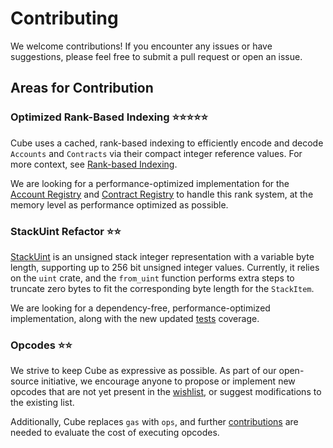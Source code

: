 # Contributing
We welcome contributions! If you encounter any issues or have suggestions, please feel free to submit a pull request or open an issue.

## Areas for Contribution

### Optimized Rank-Based Indexing ⭐⭐⭐⭐⭐
Cube uses a cached, rank-based indexing to efficiently encode and decode `Accounts` and `Contracts` via their compact integer reference values. For more context, see [Rank-based Indexing](https://github.com/cube-vm/cube/tree/main/src/constructive/cpe#2-rank-based-indexing).

We are looking for a performance-optimized implementation for the [Account Registry](https://github.com/cube-vm/cube/blob/main/src/inscriptive/registery/account_registery.rs) and [Contract Registry](https://github.com/cube-vm/cube/blob/main/src/inscriptive/registery/contract_registery.rs) to handle this rank system, at the memory level as performance optimized as possible.

### StackUint Refactor ⭐⭐
[StackUint](https://github.com/cube-vm/cube/blob/main/src/executive/stack/stack_item/uint_ext.rs) is an unsigned stack integer representation with a variable byte length, supporting up to 256 bit unsigned integer values. Currently, it relies on the `uint` crate, and the `from_uint` function performs extra steps to truncate zero bytes to fit the corresponding byte length for the `StackItem`.

We are looking for a dependency-free, performance-optimized implementation, along with the new updated [tests](https://github.com/cube-vm/cube/blob/main/tests/stack_uint.rs) coverage.

### Opcodes ⭐⭐
We strive to keep Cube as expressive as possible. As part of our open-source initiative, we encourage anyone to propose or implement new opcodes that are not yet present in the [wishlist](https://github.com/cube-vm/cube/tree/main/src/executive/opcode), or suggest modifications to the existing list.

Additionally, Cube replaces `gas` with `ops`, and further [contributions](https://github.com/cube-vm/cube/blob/main/src/executive/opcode/ops.rs) are needed to evaluate the cost of executing opcodes.
